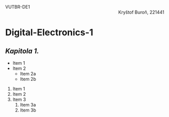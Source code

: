 <div align="left">VUTBR-DE1</div><div align="right">Kryštof Buroň, 221441</div>

# Digital-Electronics-1


## *Kapitola 1.*
* Item 1
* Item 2
  * Item 2a
  * Item 2b
  
1. Item 1
1. Item 2
1. Item 3
   1. Item 3a
   1. Item 3b
